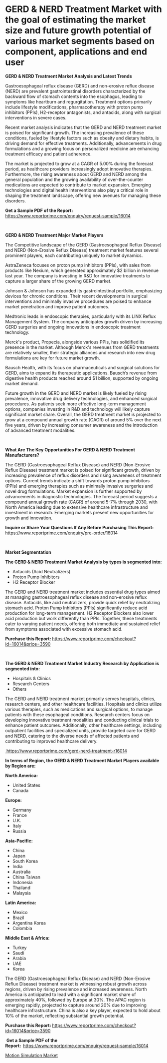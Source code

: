 <p><h1>GERD & NERD Treatment Market with the goal of estimating the market size and future growth potential of various market segments based on component, applications and end user</h1></p><p><strong>GERD & NERD Treatment Market Analysis and Latest Trends</strong></p>
<p><p>Gastroesophageal reflux disease (GERD) and non-erosive reflux disease (NERD) are prevalent gastrointestinal disorders characterized by the backward flow of stomach contents into the esophagus, leading to symptoms like heartburn and regurgitation. Treatment options primarily include lifestyle modifications, pharmacotherapy with proton pump inhibitors (PPIs), H2-receptor antagonists, and antacids, along with surgical interventions in severe cases. </p><p>Recent market analysis indicates that the GERD and NERD treatment market is poised for significant growth. The increasing prevalence of these conditions, fueled by lifestyle factors such as obesity and dietary habits, is driving demand for effective treatments. Additionally, advancements in drug formulations and a growing focus on personalized medicine are enhancing treatment efficacy and patient adherence. </p><p>The market is projected to grow at a CAGR of 5.00% during the forecast period, as healthcare providers increasingly adopt innovative therapies. Furthermore, the rising awareness about GERD and NERD among the general population and the growing availability of over-the-counter medications are expected to contribute to market expansion. Emerging technologies and digital health interventions also play a critical role in shaping the treatment landscape, offering new avenues for managing these disorders.</p></p>
<p><strong>Get a Sample PDF of the Report:&nbsp;</strong> <a href="https://www.reportprime.com/enquiry/request-sample/16014?utm_campaign=2112&utm_medium=2&utm_source=Github&utm_content=ia&utm_term=20032025&utm_id=gerd-nerd-treatment">https://www.reportprime.com/enquiry/request-sample/16014</a></p>
<p>&nbsp;</p>
<p><strong>GERD & NERD Treatment Major Market Players</strong></p>
<p><p>The Competitive landscape of the GERD (Gastroesophageal Reflux Disease) and NERD (Non-Erosive Reflux Disease) treatment market features several prominent players, each contributing uniquely to market dynamics.</p><p>AstraZeneca focuses on proton pump inhibitors (PPIs), with sales from products like Nexium, which generated approximately $2 billion in revenue last year. The company is investing in R&D for innovative treatments to capture a larger share of the growing GERD market.</p><p>Johnson & Johnson has expanded its gastrointestinal portfolio, emphasizing devices for chronic conditions. Their recent developments in surgical interventions and minimally invasive procedures are poised to enhance market penetration and improve patient outcomes.</p><p>Medtronic leads in endoscopic therapies, particularly with its LINX Reflux Management System. The company anticipates growth driven by increasing GERD surgeries and ongoing innovations in endoscopic treatment technology.</p><p>Merck's product, Propecia, alongside various PPIs, has solidified its presence in the market. Although Merck's revenues from GERD treatments are relatively smaller, their strategic alliances and research into new drug formulations are key for future market growth.</p><p>Bausch Health, with its focus on pharmaceuticals and surgical solutions for GERD, aims to expand its therapeutic applications. Bausch’s revenue from digestive health products reached around $1 billion, supported by ongoing market demand.</p><p>Future growth in the GERD and NERD market is likely fueled by rising prevalence, innovative drug delivery technologies, and enhanced surgical procedures. As patients seek more effective long-term management options, companies investing in R&D and technology will likely capture significant market share. Overall, the GERD treatment market is projected to grow at a compound annual growth rate (CAGR) of around 5% over the next five years, driven by increasing consumer awareness and the introduction of advanced treatment modalities.</p></p>
<p>&nbsp;</p>
<p><strong>What Are The Key Opportunities For GERD & NERD Treatment Manufacturers?</strong></p>
<p><p>The GERD (Gastroesophageal Reflux Disease) and NERD (Non-Erosive Reflux Disease) treatment market is poised for significant growth, driven by increasing prevalence of reflux disorders and rising awareness of treatment options. Current trends indicate a shift towards proton pump inhibitors (PPIs) and emerging therapies such as minimally invasive surgeries and novel drug formulations. Market expansion is further supported by advancements in diagnostic technologies. The forecast period suggests a compound annual growth rate (CAGR) of around 5-7% through 2030, with North America leading due to extensive healthcare infrastructure and investment in research. Emerging markets present new opportunities for growth and innovation.</p></p>
<p><strong>Inquire or Share Your Questions If Any Before Purchasing This Report:</strong> <a href="https://www.reportprime.com/enquiry/pre-order/16014?utm_campaign=2112&utm_medium=2&utm_source=Github&utm_content=ia&utm_term=20032025&utm_id=gerd-nerd-treatment">https://www.reportprime.com/enquiry/pre-order/16014</a></p>
<p>&nbsp;</p>
<p><strong>Market Segmentation</strong></p>
<p><strong>The GERD & NERD Treatment Market Analysis by types is segmented into:</strong></p>
<p><ul><li>Antacids (Acid Neutralizers)</li><li>Proton Pump Inhibitors</li><li>H2 Receptor Blocker</li></ul></p>
<p><p>The GERD and NERD treatment market includes essential drug types aimed at managing gastroesophageal reflux disease and non-erosive reflux disease. Antacids, like acid neutralizers, provide quick relief by neutralizing stomach acid. Proton Pump Inhibitors (PPIs) significantly reduce acid production for long-term management. H2 Receptor Blockers also lower acid production but work differently than PPIs. Together, these treatments cater to varying patient needs, offering both immediate and sustained relief from symptoms associated with excessive stomach acid.</p></p>
<p><strong>Purchase this Report:&nbsp;</strong><a href="https://www.reportprime.com/checkout?id=16014&price=3590&utm_campaign=2112&utm_medium=2&utm_source=Github&utm_content=ia&utm_term=20032025&utm_id=gerd-nerd-treatment">https://www.reportprime.com/checkout?id=16014&price=3590</a></p>
<p>&nbsp;</p>
<p><strong>The GERD & NERD Treatment Market Industry Research by Application is segmented into:</strong></p>
<p><ul><li>Hospitals & Clinics</li><li>Research Centers</li><li>Others</li></ul></p>
<p><p>The GERD and NERD treatment market primarily serves hospitals, clinics, research centers, and other healthcare facilities. Hospitals and clinics utilize various therapies, such as medications and surgical options, to manage patients with these esophageal conditions. Research centers focus on developing innovative treatment modalities and conducting clinical trials to enhance patient outcomes. Additionally, other healthcare settings, including outpatient facilities and specialized units, provide targeted care for GERD and NERD, catering to the diverse needs of affected patients and contributing to improved healthcare delivery.</p></p>
<p><a href="https://www.reportprime.com/gerd-nerd-treatment-r16014?utm_campaign=2112&utm_medium=2&utm_source=Github&utm_content=ia&utm_term=20032025&utm_id=gerd-nerd-treatment">&nbsp;https://www.reportprime.com/gerd-nerd-treatment-r16014</a></p>
<p><strong>In terms of Region, the GERD & NERD Treatment Market Players available by Region are:</strong></p>
<p>
    <p> <strong> North America: </strong>
        <ul>
            <li>United States</li>
            <li>Canada</li>
        </ul>
        </p> 
    <p> <strong> Europe: </strong>
        <ul>
            <li>Germany</li>
            <li>France</li>
            <li>U.K.</li>
            <li>Italy</li>
            <li>Russia</li>
        </ul>
        </p> 
    <p> <strong> Asia-Pacific: </strong>
        <ul>
            <li>China</li>
            <li>Japan</li>
            <li>South Korea</li>
            <li>India</li>
            <li>Australia</li>
            <li>China Taiwan</li>
            <li>Indonesia</li>
            <li>Thailand</li>
            <li>Malaysia</li>
        </ul>
        </p> 
    <p> <strong> Latin America: </strong>
        <ul>
            <li>Mexico</li>
            <li>Brazil</li>
            <li>Argentina Korea</li>
            <li>Colombia</li>
        </ul>
        </p> 
    <p> <strong> Middle East & Africa: </strong>
        <ul>
            <li>Turkey</li>
            <li>Saudi</li>
            <li>Arabia</li>
            <li>UAE</li>
            <li>Korea</li>
        </ul>
    </p>
    </p>
<p><p>The GERD (Gastroesophageal Reflux Disease) and NERD (Non-Erosive Reflux Disease) treatment market is witnessing robust growth across regions, driven by rising prevalence and increased awareness. North America is anticipated to lead with a significant market share of approximately 40%, followed by Europe at 30%. The APAC region is emerging rapidly, projected to capture around 20% due to improving healthcare infrastructure. China is also a key player, expected to hold about 10% of the market, reflecting substantial growth potential.</p></p>
<p><strong>Purchase this Report: </strong><a href="https://www.reportprime.com/checkout?id=16014&price=3590&utm_campaign=2112&utm_medium=2&utm_source=Github&utm_content=ia&utm_term=20032025&utm_id=gerd-nerd-treatment">https://www.reportprime.com/checkout?id=16014&price=3590</a></p>
<p>&nbsp;<strong>Get a Sample PDF of the Report:&nbsp;&nbsp;</strong><a href="https://www.reportprime.com/enquiry/request-sample/16014?utm_campaign=2112&utm_medium=2&utm_source=Github&utm_content=ia&utm_term=20032025&utm_id=gerd-nerd-treatment">https://www.reportprime.com/enquiry/request-sample/16014</a></p>
<p><strong></strong></p>
<p><p><a href="https://github.com/ritooesiaba/Market-Research-Report-List-1/blob/main/motion-simulation-market.md?utm_campaign=2112&utm_medium=2&utm_source=Github&utm_content=ia&utm_term=20032025&utm_id=gerd-nerd-treatment">Motion Simulation Market</a></p></p>